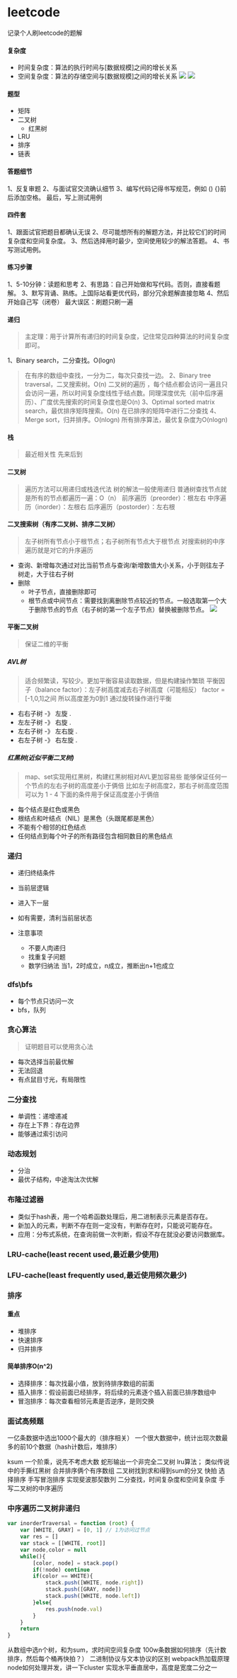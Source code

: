 # leetcode
记录个人刷leetcode的题解
#### 复杂度
* 时间复杂度：算法的执行时间与[数据规模]之间的增长关系
* 空间复杂度：算法的存储空间与[数据规模]之间的增长关系
![](./排序复杂度.png)
![](./数据结构复杂度.png)

#### 题型
* 矩阵
* 二叉树
    * 红黑树
* LRU
* 排序
* 链表

#### 答题细节
1、反复审题
2、与面试官交流确认细节
3、编写代码记得书写规范，例如 () {}前后添加空格。
最后，写上测试用例

#### 四件套
1、跟面试官把题目都确认无误
2、尽可能想所有的解题方法，并比较它们的时间复杂度和空间复杂度。
3、然后选择用时最少，空间使用较少的解法答题。
4、书写测试用例。

#### 练习步骤
1、5-10分钟：读题和思考
2、有思路：自己开始做和写代码。否则，直接看题解。
3、默写背诵、熟练。上国际站看更优代码，部分冗余题解直接忽略
4、然后开始自己写（闭卷）
最大误区：刷题只刷一遍

#### 递归
> 主定理：用于计算所有递归的时间复杂度，记住常见四种算法的时间复杂度即可。

1、Binary search，二分查找。O(logn)
> 在有序的数组中查找，一分为二，每次只查找一边。
2、Binary tree traversal，二叉搜索树。O(n)
> 二叉树的遍历 ，每个结点都会访问一遍且只会访问一遍，所以时间复杂度线性于结点数。同理深度优先（前中后序遍历）、广度优先搜索的时间复杂度也是O(n)
3、Optimal sorted matrix search，最优排序矩阵搜索。O(n)
> 在已排序的矩阵中进行二分查找
4、Merge sort，归并排序。O(nlogn)
> 所有排序算法，最优复杂度为O(nlogn)

#### 栈
> 最近相关性
> 先来后到

#### 二叉树
> 遍历方法可以用递归或栈迭代法
> 树的解法一般使用递归
普通树查找节点就是所有的节点都遍历一遍：O（n）
前序遍历（preorder）：根左右
中序遍历（inorder）：左根右
后序遍历（postorder）：左右根
#### 二叉搜索树（有序二叉树、排序二叉树）
> 左子树所有节点小于根节点；右子树所有节点大于根节点 
> 对搜索树的中序遍历就是对它的升序遍历
* 查询、新增每次通过对比当前节点与查询/新增数值大小关系，小于则往左子树走，大于往右子树
* 删除
    * 叶子节点，直接删除即可
    * 根节点或中间节点：需要找到离删除节点较近的节点。一般选取第一个大于删除节点的节点（右子树的第一个左子节点）替换被删除节点。
    ![](./删除搜索二叉树中间结点.png)
#### 平衡二叉树
> 保证二维的平衡
##### AVL树
> 适合频繁读，写较少。更加平衡容易读取数据，但是构建操作繁琐
> 平衡因子（balance factor）：左子树高度减去右子树高度（可能相反）
factor = [-1,0,1]之间
> 所以高度差为0到1
> 通过旋转操作进行平衡
* 右右子树 -》 左旋
.[](./assets/AVL左旋.png)
* 左左子树 -》 右旋
.[](./assets/AVL右旋.png)
* 左右子树 -》 左右旋
.[](./assets/AVL左右旋.png)
* 右左子树 -》 右左旋
.[](./assets/AVL右左旋.png)
##### 红黑树(近似平衡二叉树)
> map、set实现用红黑树，构建红黑树相对AVL更加容易些
> 能够保证任何一个节点的左右子树的高度差小于俩倍
比如左子树高度2，那右子树高度范围可以为 1 - 4
下面的条件用于保证高度差小于俩倍
* 每个结点是红色或黑色
* 根结点和叶结点（NIL）是黑色（头跟尾都是黑色）
* 不能有个相邻的红色结点 
* 任何结点到每个叶子的所有路径包含相同数目的黑色结点
### 递归
* 递归终结条件
* 当前层逻辑
* 进入下一层
* 如有需要，清利当前层状态

* 注意事项
    * 不要人肉递归
    * 找重复子问题
    * 数学归纳法
        当1，2时成立，n成立，推断出n+1也成立

### dfs\bfs
* 每个节点只访问一次
* bfs，队列

### 贪心算法
> 证明题目可以使用贪心法
* 每次选择当前最优解
* 无法回退
* 有点鼠目寸光，有局限性

### 二分查找
* 单调性：递增递减
* 存在上下界：存在边界
* 能够通过索引访问 

### 动态规划
* 分治
* 最优子结构，中途淘汰次优解

### 布隆过滤器
* 类似于hash表，用一个哈希函数处理后，用二进制表示元素是否存在。
* 新加入的元素，判断不存在则一定没有，判断存在时，只能说可能存在。
* 应用：分布式系统，在查询前做一次判断，假设不存在就没必要访问数据库。

### LRU-cache(least recent used,最近最少使用)
### LFU-cache(least frequently used,最近使用频次最少)

### 排序
#### 重点
* 堆排序
* 快速排序
* 归并排序
#### 简单排序O(n^2)
* 选择排序：每次找最小值，放到待排序数组的前面
* 插入排序：假设前面已经排序，将后续的元素逐个插入前面已排序数组中
* 冒泡排序：每次查看相邻元素是否逆序，是则交换


### 面试高频题
一亿条数据中选出1000个最大的（排序相关）
一个很大数据中，统计出现次数最多的前10个数据（hash计数后，堆排序）


ksum
一个阶乘，说先不考虑大数
蛇形输出一个非完全二叉树
lru算法；
类似传说中的手撕红黑树
合并排序俩个有序数组
二叉树找到求和得到sum的分叉
快拍 选择排序 
手写冒泡排序
实现斐波那契数列
二分查找，时间复杂度和空间复杂度
手写二叉树的中序遍历

### 中序遍历二叉树非递归
```javascript
var inorderTraversal = function (root) {
    var [WHITE, GRAY] = [0, 1] // 1为访问过节点
    var res = []
    var stack = [[WHITE, root]]
    var node,color = null
    while(){
        [color, node] = stack.pop()
        if(!node) continue
        if(color == WHITE){
            stack.push([WHITE, node.right])
            stack.push([GRAY, node])
            stack.push([WHITE, node.left])
        }else{
            res.push(node.val)
        }
    }
    return
}
```
从数组中选n个树，和为sum，求时间空间复杂度
100w条数据如何排序（先计数排序，然后每个桶再快拍？）
二进制协议与文本协议的区别
webpack热加载原理
node如何处理并发，讲一下cluster
实现水平垂直居中，高度是宽度二分之一